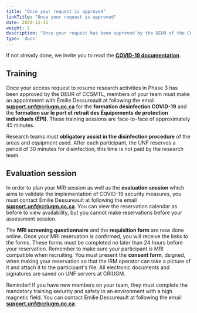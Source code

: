```yaml
---
title: "Once your request is approved"
linkTitle: "Once your request is approved"
date: 2020-12-11
weight: 2
description: "Once your request has been approved by the DEUR of the CCSMTL"
type: 'docs'
---
```



If not already done, we invite you to read the __[COVID-19 documentation](https://unf-montreal.ca/documents/covid)__.

## Training

Once your access request to resume research activities in Phase 3 has been approved by the DEUR of CCSMTL, members of your team must make an appointment with Émilie Dessureault at following the email __[support.unf@criugm.qc.ca](mailto:support.unf@criugm.qc.ca?subject=Formation_désinfection-ÉPI)__ for the **formation désinfection COVID-19** and the **formation sur le port et retrait des Équipements de protection individuels (ÉPI)**. These training sessions are face-to-face of approximately 45 minutes.

Research teams must **obligatory assist in the disinfection procedure** of the areas and equipment used. After each participant, the UNF reserves a period of 30 minutes for disinfection, this time is not paid by the research team.

## Evaluation session

In order to plan your MRI session as well as the **evaluation session** which aims to validate the implementation of COVID-19 security measures, you must contact Émilie Dessureault at following the email __[support.unf@criugm.qc.ca](mailto:support.unf@criugm.qc.ca?subject=Séance_évaluation)__. You can view the reservation calendar as before to view availability, but you cannot make reservations before your assessment session.

The **MRI screening questionnaire** and the **requisition form** are now done online. Once your MRI reservation is confirmed, you will receive the links to the forms. These forms must be completed no later than 24 hours before your reservation. Remember to make sure your participant is MRI compatible when recruiting. You must present the **consent form**, dsigned, when making your reservation so that the IRM operator can take a picture of it and attach it to the participant's file. All electronic documents and signatures are saved on UNF servers at CRIUGM.


Reminder! If you have new members on your team, they must complete the mandatory training security and safety in an environment with a high magnetic field. You can contact Émilie Dessureault at following the email __[support.unf@criugm.qc.ca](mailto:support.unf@criugm.qc.ca?subject=Formation_sécurité)__.
